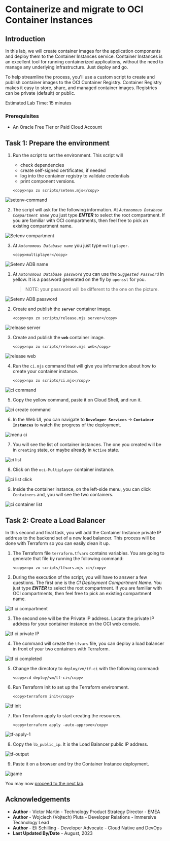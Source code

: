 # Containerize and migrate to OCI Container Instances

## Introduction

In this lab, we will create container images for the application components and deploy them to the Container Instances service. Container Instances is an excellent tool for running containerized applications, without the need to manage any underlying infrastructure. Just deploy and go.

To help streamline the process, you'll use a custom script to create and publish container images to the OCI Container Registry. Container Registry makes it easy to store, share, and managed container images. Registries can be private (default) or public.

Estimated Lab Time: 15 minutes

### Prerequisites

* An Oracle Free Tier or Paid Cloud Account

## Task 1: Prepare the environment

1. Run the script to set the environment. This script will

    - check dependencies
    - create self-signed certificates, if needed
    - log into the container registry to validate credentials
    - print component versions.

    ```
    <copy>npx zx scripts/setenv.mjs</copy>
    ```

  ![setenv-command](./images/setenv-command.png) 

2. The script will ask for the following information. At _`Autonomous Database Compartment Name`_ you just type _**ENTER**_ to select the root compartment. If you are familiar with OCI compartments, then feel free to pick an existing compartment name.

  ![Setenv compartment](./images/setenv-compartment.png)

3. At _`Autonomous Database name`_ you just type `multiplayer`.

    ```
    <copy>multiplayer</copy>
    ```

  ![Setenv ADB name](./images/setenv-adb-name.png)

1. At _`Autonomous Database password`_ you can use the _`Suggested Password`_ in yellow. It is a password generated on the fly by `openssl` for you.

    > NOTE: your password will be different to the one on the picture.

  ![Setenv ADB password](./images/setenv-adb-password.png)

2. Create and publish the **`server`** container image.

    ```
    <copy>npx zx scripts/release.mjs server</copy>
    ```

  ![release server](./images/release-server.png)

3. Create and publish the **`web`** container image.

    ```
    <copy>npx zx scripts/release.mjs web</copy>
    ```

  ![release web](./images/release-web.png) 

4. Run the `ci.mjs` command that will give you information about how to create your container instance.

    ```
    <copy>npx zx scripts/ci.mjs</copy>
    ```

  ![ci command](./images/ci-command.png) 

5. Copy the yellow command, paste it on Cloud Shell, and run it.

  ![ci create command](./images/ci-create-command.png) 

6. In the Web UI, you can navigate to **`Developer Services`** -> **`Container Instances`** to watch the progress of the deployment.

  ![menu ci](./images/menu-ci.png) 

7. You will see the list of container instances. The one you created will be in `creating` state, or maybe already in `Active` state.

  ![ci list](./images/ci-list.png) 

8. Click on the `oci-Multiplayer` container instance.

  ![ci list click](./images/ci-list-click.png) 

9. Inside the container instance, on the left-side menu, you can click `Containers` and, you will see the two containers.

  ![ci container list](images/ci-container-list.png)

## Task 2: Create a Load Balancer

In this second and final task, you will add the Container Instance private IP address to the backend set of a new load balancer. This process will be done with Terraform so you can easily clean it up.

1. The Terraform file `terraform.tfvars` contains variables. You are going to generate that file by running the following command:

    ```
    <copy>npx zx scripts/tfvars.mjs ci</copy>
    ```

2. During the execution of the script, you will have to answer a few questions. The first one is the _CI Deployment Compartment Name_. You just type _**ENTER**_ to select the root compartment. If you are familiar with OCI compartments, then feel free to pick an existing compartment name.

  ![tf ci compartment](images/tf-ci-compartment.png)

3. The second one will be the Private IP address. Locate the private IP address for your container instance on the OCI web console.

  ![tf ci private IP](images/tf-ci-private-ip.png)

4. The command will create the `tfvars` file, you can deploy a load balancer in front of your two containers with Terraform.

  ![tf ci completed](./images/tf-ci-completed.png)

5. Change the directory to `deploy/vm/tf-ci` with the following command:

    ```
    <copy>cd deploy/vm/tf-ci</copy>
    ```

6. Run Terraform Init to set up the Terraform environment.

    ```
    <copy>terraform init</copy>
    ```

  ![tf init](./images/tf-init.png)

7. Run Terraform apply to start creating the resources.

    ```
    <copy>terraform apply -auto-approve</copy>
    ```

  ![tf-apply-1](./images/tf-apply-1.png)

8. Copy the `lb_public_ip`. It is the Load Balancer public IP address.

  ![tf-output](images/tf-output.png)

9. Paste it on a browser and try the Container Instance deployment.

  ![game](images/game.png)

You may now [proceed to the next lab](#next).

## Acknowledgements

* **Author** - Victor Martin - Technology Product Strategy Director - EMEA
* **Author** - Wojciech (Vojtech) Pluta - Developer Relations - Immersive Technology Lead
* **Author** - Eli Schilling - Developer Advocate - Cloud Native and DevOps
* **Last Updated By/Date** - August, 2023
